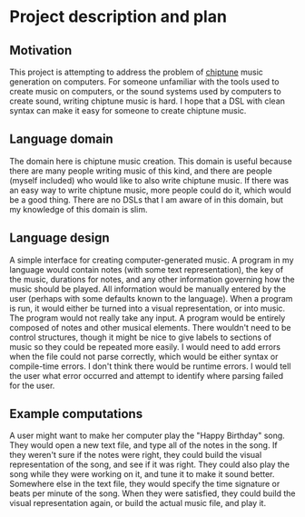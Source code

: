 # Project description and plan

## Motivation
This project is attempting to address the problem of
[chiptune](https://en.wikipedia.org/wiki/Chiptune) music generation on
computers.  For someone unfamiliar with the tools used to create music on
computers, or the sound systems used by computers to create sound, writing
chiptune music is hard.  I hope that a DSL with clean syntax can make it easy
for someone to create chiptune music.

## Language domain
The domain here is chiptune music creation.  This domain is useful because
there are many people writing music of this kind, and there are people (myself
included) who would like to also write chiptune music.  If there was an easy way
to write chiptune music, more people could do it, which would be a good thing.
There are no DSLs that I am aware of in this domain, but my knowledge of this
domain is slim.

## Language design
A simple interface for creating computer-generated music.  A program in my
language would contain notes (with some text representation), the key of the
music, durations for notes, and any other information governing how the music
should be played.  All information would be manually entered by the user
(perhaps with some defaults known to the language).  When a program is run, it
would either be turned into a visual representation, or into music.  The program
would not really take any input.  A program would be entirely composed of notes
and other musical elements.  There wouldn't need to be control structures,
though it might be nice to give labels to sections of music so they could be
repeated more easily.  I would need to add errors when the file could not parse
correctly, which would be either syntax or compile-time errors.  I don't think
there would be runtime errors.  I would tell the user what error occurred and
attempt to identify where parsing failed for the user.

## Example computations
A user might want to make her computer play the "Happy Birthday" song.  They
would open a new text file, and type all of the notes in the song.  If they
weren't sure if the notes were right, they could build the visual representation
of the song, and see if it was right.  They could also play the song while they
were working on it, and tune it to make it sound better.  Somewhere else in the
text file, they would specify the time signature or beats per minute of the
song.  When they were satisfied, they could build the visual representation
again, or build the actual music file, and play it.
